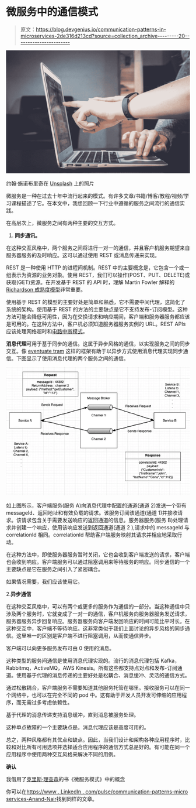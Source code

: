 # 微服务中的通信模式

> 原文：<https://blog.devgenius.io/communication-patterns-in-microservices-2de316d213cd?source=collection_archive---------20----------------------->

![](img/63e42868a1eb402c17d88a4ed0005bfb.png)

约翰·施诺布里奇在 [Unsplash](https://unsplash.com?utm_source=medium&utm_medium=referral) 上的照片

微服务是一种在过去十年中流行起来的模式。有许多文章/书籍/博客/教程/视频/学习课程描述了它。在本文中，我想回顾一下行业中遵循的服务之间流行的通信实践。

在高层次上，微服务之间有两种主要的交互方式。

1.  **同步通讯。**

在这种交互风格中，两个服务之间将进行一对一的通信，并且客户机服务期望来自服务器服务的及时响应。这可以通过使用 REST 或消息传递来实现。

REST 是一种使用 HTTP 的进程间机制。REST 中的主要概念是，它包含一个或一组表示为资源的业务对象。使用 REST，我们可以操作(POST、PUT、DELETE)或获取(GET)资源。在开发基于 REST 的 API 时，理解 Martin Fowler 解释的 [Richardson 成熟度模型](https://martinfowler.com/articles/richardsonMaturityModel.html.)非常重要。

使用基于 REST 的模型的主要好处是简单和熟悉，它不需要中间代理，这简化了系统的架构。使用基于 REST 的方法的主要缺点是它不支持发布-订阅模型。这种方法可能会降低可用性，因为在交换请求和响应期间，客户端和服务器服务都应该是可用的。在这种方法中，客户机必须知道服务器服务实例的 URL。REST APIs 应该处理网络超时和[电路中断模式](https://dzone.com/articles/circuit-breaker-design-pattern-using-netflix-hystr)。

**消息代理**可用于基于同步的通信。这属于异步风格的通信，以实现服务之间的同步交互。像 [eventuate tram](https://eventuate.io/abouteventuatetram.html) 这样的框架有助于以异步方式使用消息代理实现同步通信。下图显示了使用消息代理的两个服务之间的通信。

![](img/2ac4e8881447e45380ec1da00e6ab984.png)

如上图所示，客户端服务(服务 A)向消息代理中配置的通道(通道 2)发送一个带有 messageId、返回地址和有效负载的请求。该服务订阅该通道(通道 1)并接收请求。该请求包含关于需要发送响应的返回通道的信息。服务器服务(服务 B)处理请求并创建一个响应，使用该响应发送到返回通道(通道 2 ),请求中的 messageId 与 correlationId 相同。correlationId 帮助客户端服务映射其请求并相应地采取行动。

在这种方法中，即使服务器服务暂时关闭，它也会收到客户端发送的请求，客户端也会收到响应。客户端服务可以通过阻塞调用来等待服务的响应。同步通信的一个主要缺点是它在服务之间引入了紧密耦合。

如果情况需要，我们应该使用它。

2.**异步通信**

在这种交互风格中，可以有两个或更多的服务作为通信的一部分。当这种通信中只涉及两个服务时，它就变成了一对一的通信，客户机服务向服务器服务发送请求，服务器服务异步回复响应。服务器服务向客户端发回响应的时间可能比平时长。在这种交互中，客户端不等待响应。这非常类似于我们上面讨论的异步风格的同步通信。这里唯一的区别是客户端不进行阻塞调用，从而使通信异步。

客户端可以向更多服务发布可由 0 使用的消息。

这种类型的服务间通信是使用消息代理实现的。流行的消息代理包括 Kafka，Rabbitmq，ActiveMQ，AWS Kinesis。所有这些都支持点对点和发布-订阅通道。使用基于代理的消息传递的主要好处是松耦合、消息缓冲、灵活的通信方式。

通过松散耦合，客户端服务不需要知道其他服务托管在哪里。接收服务可以在同一个网络中，也可以在完全不同的 pod 中。这有助于开发人员开发可伸缩的应用程序，而无需过多考虑依赖性。

基于代理的消息传递支持消息缓冲，直到消息被服务处理。

这种单点故障的一个主要缺点是。消息代理应该是高度可用的。

总之，两种风格都有其优点和缺点。因此，当我们设计和架构各种应用程序时，比较和对比所有可用选项并选择适合应用程序的通信方式总是好的。有可能在同一个应用程序中使用两种交互风格来解决不同的用例。

**确认**

我借用了[克里斯·理查森](https://medium.com/u/f66695cce1a8?source=post_page-----2de316d213cd--------------------------------)的书《微服务模式》中的概念

你可以在[https://www . LinkedIn . com/pulse/communication-patterns-micro services-Anand-Nair](https://www.linkedin.com/pulse/communication-patterns-microservices-anand-nair)找到同样的文章。